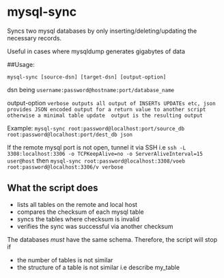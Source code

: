 # mysql-sync

Syncs two mysql databases by only inserting/deleting/updating the necessary records.


Useful in cases where mysqldump generates gigabytes of data

##Usage:

`mysql-sync [source-dsn] [target-dsn] [output-option]`

dsn being `username:password@hostname:port/database_name`

output-option `verbose outputs all output of INSERTs UPDATEs etc, json provides JSON encoded output for a return value to another script otherwise a minimal table update  output is the resulting output`

Example: `mysql-sync root:password@localhost:port/source_db root:password@localhost:port/dest_db json`


If the remote mysql port is not open, tunnel it via SSH i.e 
`ssh -L 3308:localhost:3306 -o TCPKeepAlive=no -o ServerAliveInterval=15 user@host`
then `mysql-sync root:password@localhost:3308/voeb root:password@localhost:3306/v verbose`


## What the script does


- lists all tables on the remote and local host
- compares the checksum of each mysql table
- syncs the tables where checksum is invalid
- verifies the sync was successful via another checksum


The databases *must* have the same schema. Therefore, the script will stop if

- the number of tables is not similar 
- the structure of a table is not similar i.e describe my_table
